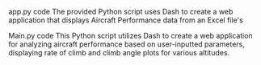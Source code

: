 app.py code
The provided Python script uses Dash to create a web application that displays Aircraft Performance data from an Excel file's 


Main.py code
This Python script utilizes Dash to create a web application for analyzing aircraft performance based on user-inputted parameters, displaying rate of climb and climb angle plots for various altitudes.


